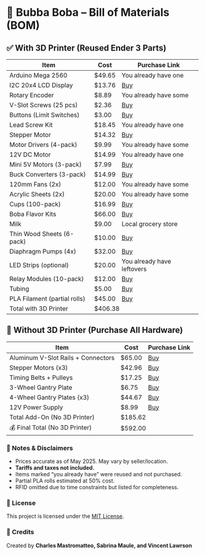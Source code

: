 
</head>
<body>

<h1>🧋 Bubba Boba – Bill of Materials (BOM)</h1>

<div class="section">
  <h2>✅ With 3D Printer (Reused Ender 3 Parts)</h2>
  <table>
    <thead>
      <tr><th>Item</th><th>Cost</th><th>Purchase Link</th></tr>
    </thead>
    <tbody>
      <tr><td>Arduino Mega 2560</td><td>$49.65</td><td>You already have one</td></tr>
      <tr><td>I2C 20x4 LCD Display</td><td>$13.76</td><td><a href="https://www.amazon.com/dp/B082Y37WXG">Buy</a></td></tr>
      <tr><td>Rotary Encoder</td><td>$8.89</td><td>You already have some</td></tr>
      <tr><td>V-Slot Screws (25 pcs)</td><td>$2.36</td><td><a href="https://www.amazon.com/dp/B0BZP8T639">Buy</a></td></tr>
      <tr><td>Buttons (Limit Switches)</td><td>$3.00</td><td><a href="https://www.amazon.com/dp/B07X142VGC">Buy</a></td></tr>
      <tr><td>Lead Screw Kit</td><td>$18.45</td><td>You already have one</td></tr>
      <tr><td>Stepper Motor</td><td>$14.32</td><td><a href="https://www.amazon.com/dp/B0CX91RHF9">Buy</a></td></tr>
      <tr><td>Motor Drivers (4-pack)</td><td>$9.99</td><td>You already have some</td></tr>
      <tr><td>12V DC Motor</td><td>$14.99</td><td>You already have one</td></tr>
      <tr><td>Mini 5V Motors (3-pack)</td><td>$7.99</td><td><a href="https://www.amazon.com/dp/B0D6DR31TS">Buy</a></td></tr>
      <tr><td>Buck Converters (3-pack)</td><td>$14.99</td><td><a href="https://www.amazon.com/dp/B0BTBVDB4S">Buy</a></td></tr>
      <tr><td>120mm Fans (2x)</td><td>$12.00</td><td>You already have some</td></tr>
      <tr><td>Acrylic Sheets (2x)</td><td>$20.00</td><td>You already have some</td></tr>
      <tr><td>Cups (100-pack)</td><td>$16.99</td><td><a href="https://www.amazon.com/dp/B0CN6QLR7Q">Buy</a></td></tr>
      <tr><td>Boba Flavor Kits</td><td>$66.00</td><td><a href="https://www.amazon.com/dp/B0DGV6JHVJ">Buy</a></td></tr>
      <tr><td>Milk</td><td>$9.00</td><td>Local grocery store</td></tr>
      <tr><td>Thin Wood Sheets (6-pack)</td><td>$10.00</td><td><a href="https://www.amazon.com/dp/B0D5VBDC6M">Buy</a></td></tr>
      <tr><td>Diaphragm Pumps (4x)</td><td>$32.00</td><td><a href="https://www.amazon.com/dp/B09ZX4TFNG">Buy</a></td></tr>
      <tr><td>LED Strips (optional)</td><td>$20.00</td><td>You already have leftovers</td></tr>
      <tr><td>Relay Modules (10-pack)</td><td>$12.00</td><td><a href="https://www.amazon.com/dp/B0972R8QZS">Buy</a></td></tr>
      <tr><td>Tubing</td><td>$5.00</td><td><a href="https://www.amazon.com/dp/B0852JYLVG">Buy</a></td></tr>
      <tr><td>PLA Filament (partial rolls)</td><td>$45.00</td><td><a href="https://www.amazon.com/dp/B00J0ECR5I">Buy</a></td></tr>
      <tr class="total"><td>Total with 3D Printer</td><td colspan="2">$406.38</td></tr>
    </tbody>
  </table>
</div>

<div class="section">
  <h2>🚫 Without 3D Printer (Purchase All Hardware)</h2>
  <table>
    <thead>
      <tr><th>Item</th><th>Cost</th><th>Purchase Link</th></tr>
    </thead>
    <tbody>
      <tr><td>Aluminum V-Slot Rails + Connectors</td><td>$65.00</td><td><a href="https://www.amazon.com/dp/B07BQYX1JC">Buy</a></td></tr>
      <tr><td>Stepper Motors (x3)</td><td>$42.96</td><td><a href="https://www.amazon.com/dp/B0CX91RHF9">Buy</a></td></tr>
      <tr><td>Timing Belts + Pulleys</td><td>$17.25</td><td><a href="https://www.amazon.com/dp/B07JKT5BZQ">Buy</a></td></tr>
      <tr><td>3-Wheel Gantry Plate</td><td>$6.75</td><td><a href="https://www.amazon.com/dp/B09VC1PWLL">Buy</a></td></tr>
      <tr><td>4-Wheel Gantry Plates (x3)</td><td>$44.67</td><td><a href="https://www.amazon.com/dp/B0986PYTNJ">Buy</a></td></tr>
      <tr><td>12V Power Supply</td><td>$8.99</td><td><a href="https://www.amazon.com/dp/B01N2JGWQ3">Buy</a></td></tr>
      <tr class="total"><td>Total Add-On (No 3D Printer)</td><td colspan="2">$185.62</td></tr>
      <tr class="total"><td>💰 Final Total (No 3D Printer)</td><td colspan="2">$592.00</td></tr>
    </tbody>
  </table>
</div>

<div class="section">
  <h3>📌 Notes & Disclaimers</h3>
  <ul>
    <li>Prices accurate as of May 2025. May vary by seller/location.</li>
    <li><strong>Tariffs and taxes not included.</strong></li>
    <li>Items marked “you already have” were reused and not purchased.</li>
    <li>Partial PLA rolls estimated at 50% cost.</li>
    <li>RFID omitted due to time constraints but listed for completeness.</li>
  </ul>
</div>

<div class="section">
  <h3>📜 License</h3>
  <p>This project is licensed under the <a href="https://opensource.org/licenses/MIT" target="_blank">MIT License</a>.</p>
</div>

<div class="section">
  <h3>🙌 Credits</h3>
  <p>Created by <strong>Charles Mastromatteo, Sabrina Maule, and Vincent Lawrson</strong></p>
</div>

</body>
</html>
